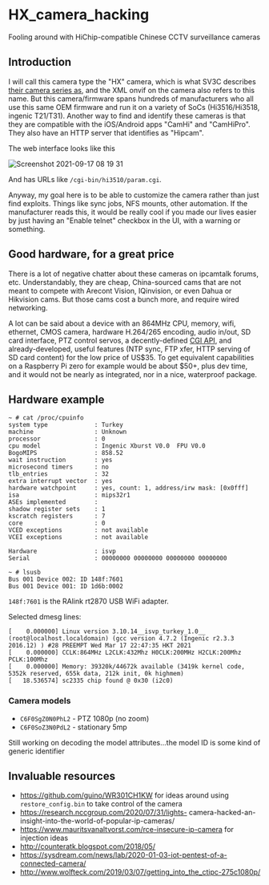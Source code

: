 # HX_camera_hacking
Fooling around with HiChip-compatible Chinese CCTV surveillance cameras

## Introduction
I will call this camera type the "HX" camera, which is what SV3C describes [their camera series as](https://sv3c.com/ip-camera/hx-series-ip-camera/wireless-ip-camera/), and the XML onvif on the camera also refers to this name. But this camera/firmware spans hundreds of manufacturers who all use this same OEM firmware and run it on a variety of SoCs (Hi3516/Hi3518, ingenic T21/T31). Another way to find and identify these cameras is that they are compatible with the iOS/Android apps "CamHi" and "CamHiPro". They also have an HTTP server that identifies as "Hipcam".

The web interface looks like this

![Screenshot 2021-09-17 08 19 31](https://user-images.githubusercontent.com/278457/133809215-033db9ee-e740-4cbf-b3b5-eac51de2653d.png)

And has URLs like `/cgi-bin/hi3510/param.cgi`.

Anyway, my goal here is to be able to customize the camera rather than just find exploits. Things like sync jobs, NFS mounts, other automation. If the manufacturer reads this, it would be really cool if you made our lives easier by just having an "Enable telnet" checkbox in the UI, with a warning or something.

## Good hardware, for a great price

There is a lot of negative chatter about these cameras on ipcamtalk forums, etc. Understandably, they are cheap, China-sourced cams that are not meant to compete with Arecont Vision, IQinvision, or even Dahua or Hikvision cams. But those cams cost a bunch more, and require wired networking.

A lot can be said about a device with an 864MHz CPU, memory, wifi, ethernet, CMOS camera, hardware H.264/265 encoding, audio in/out, SD card interface, PTZ control servos, a decently-defined [CGI API](http://www.notesco.net/download/H218W_CD_cgi/FC%20IP%20Camera%20CGI%20User%20Manual.doc), and already-developed, useful features (NTP sync, FTP xfer, HTTP serving of SD card content) for the low price of US$35. To get equivalent capabilities on a Raspberry Pi zero for example would be about $50+, plus dev time, and it would not be nearly as integrated, nor in a nice, waterproof package.

## Hardware example

```
~ # cat /proc/cpuinfo 
system type             : Turkey
machine                 : Unknown
processor               : 0
cpu model               : Ingenic Xburst V0.0  FPU V0.0
BogoMIPS                : 858.52
wait instruction        : yes
microsecond timers      : no
tlb_entries             : 32
extra interrupt vector  : yes
hardware watchpoint     : yes, count: 1, address/irw mask: [0x0fff]
isa                     : mips32r1
ASEs implemented        :
shadow register sets    : 1
kscratch registers      : 7
core                    : 0
VCED exceptions         : not available
VCEI exceptions         : not available

Hardware                : isvp
Serial                  : 00000000 00000000 00000000 00000000
```

```
~ # lsusb
Bus 001 Device 002: ID 148f:7601
Bus 001 Device 001: ID 1d6b:0002
```

`148f:7601` is the RAlink rt2870 USB WiFi adapter.

Selected dmesg lines:
```
[    0.000000] Linux version 3.10.14__isvp_turkey_1.0__ (root@localhost.localdomain) (gcc version 4.7.2 (Ingenic r2.3.3 2016.12) ) #28 PREEMPT Wed Mar 17 22:47:35 HKT 2021
[    0.000000] CCLK:864MHz L2CLK:432Mhz H0CLK:200MHz H2CLK:200Mhz PCLK:100Mhz
[    0.000000] Memory: 39320k/44672k available (3419k kernel code, 5352k reserved, 655k data, 212k init, 0k highmem)
[   18.536574] sc2335 chip found @ 0x30 (i2c0)
```

### Camera models

* `C6F0SgZ0N0PhL2` - PTZ 1080p (no zoom)
* `C6F0SoZ3N0PdL2` - stationary 5mp

Still working on decoding the model attributes...the model ID is some kind of generic identifier

## Invaluable resources
* https://github.com/guino/WR301CH1KW for ideas around using `restore_config.bin` to take control of the camera
* https://research.nccgroup.com/2020/07/31/lights- camera-hacked-an-insight-into-the-world-of-popular-ip-cameras/
* https://www.mauritsvanaltvorst.com/rce-insecure-ip-camera for injection ideas
* http://counteratk.blogspot.com/2018/05/
* https://sysdream.com/news/lab/2020-01-03-iot-pentest-of-a-connected-camera/
* http://www.wolfteck.com/2019/03/07/getting_into_the_ctipc-275c1080p/
